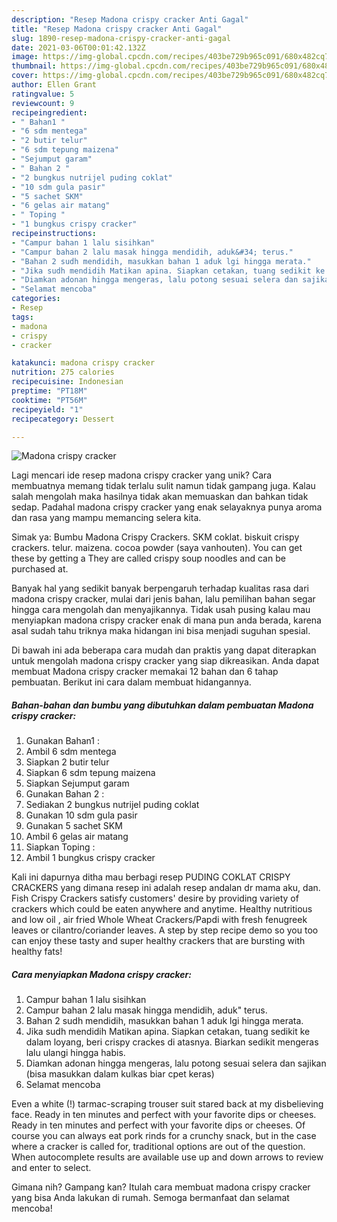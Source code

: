 ```yaml
---
description: "Resep Madona crispy cracker Anti Gagal"
title: "Resep Madona crispy cracker Anti Gagal"
slug: 1890-resep-madona-crispy-cracker-anti-gagal
date: 2021-03-06T00:01:42.132Z
image: https://img-global.cpcdn.com/recipes/403be729b965c091/680x482cq70/madona-crispy-cracker-foto-resep-utama.jpg
thumbnail: https://img-global.cpcdn.com/recipes/403be729b965c091/680x482cq70/madona-crispy-cracker-foto-resep-utama.jpg
cover: https://img-global.cpcdn.com/recipes/403be729b965c091/680x482cq70/madona-crispy-cracker-foto-resep-utama.jpg
author: Ellen Grant
ratingvalue: 5
reviewcount: 9
recipeingredient:
- " Bahan1 "
- "6 sdm mentega"
- "2 butir telur"
- "6 sdm tepung maizena"
- "Sejumput garam"
- " Bahan 2 "
- "2 bungkus nutrijel puding coklat"
- "10 sdm gula pasir"
- "5 sachet SKM"
- "6 gelas air matang"
- " Toping "
- "1 bungkus crispy cracker"
recipeinstructions:
- "Campur bahan 1 lalu sisihkan"
- "Campur bahan 2 lalu masak hingga mendidih, aduk&#34; terus."
- "Bahan 2 sudh mendidih, masukkan bahan 1 aduk lgi hingga merata."
- "Jika sudh mendidih Matikan apina. Siapkan cetakan, tuang sedikit ke dalam loyang, beri crispy crackes di atasnya. Biarkan sedikit mengeras lalu ulangi hingga habis."
- "Diamkan adonan hingga mengeras, lalu potong sesuai selera dan sajikan (bisa masukkan dalam kulkas biar cpet keras)"
- "Selamat mencoba"
categories:
- Resep
tags:
- madona
- crispy
- cracker

katakunci: madona crispy cracker 
nutrition: 275 calories
recipecuisine: Indonesian
preptime: "PT18M"
cooktime: "PT56M"
recipeyield: "1"
recipecategory: Dessert

---
```



![Madona crispy cracker](https://img-global.cpcdn.com/recipes/403be729b965c091/680x482cq70/madona-crispy-cracker-foto-resep-utama.jpg)

Lagi mencari ide resep madona crispy cracker yang unik? Cara membuatnya memang tidak terlalu sulit namun tidak gampang juga. Kalau salah mengolah maka hasilnya tidak akan memuaskan dan bahkan tidak sedap. Padahal madona crispy cracker yang enak selayaknya punya aroma dan rasa yang mampu memancing selera kita.

Simak ya: Bumbu Madona Crispy Crackers. SKM coklat. biskuit crispy crackers. telur. maizena. cocoa powder (saya vanhouten). You can get these by getting a They are called crispy soup noodles and can be purchased at.

Banyak hal yang sedikit banyak berpengaruh terhadap kualitas rasa dari madona crispy cracker, mulai dari jenis bahan, lalu pemilihan bahan segar hingga cara mengolah dan menyajikannya. Tidak usah pusing kalau mau menyiapkan madona crispy cracker enak di mana pun anda berada, karena asal sudah tahu triknya maka hidangan ini bisa menjadi suguhan spesial.


Di bawah ini ada beberapa cara mudah dan praktis yang dapat diterapkan untuk mengolah madona crispy cracker yang siap dikreasikan. Anda dapat membuat Madona crispy cracker memakai 12 bahan dan 6 tahap pembuatan. Berikut ini cara dalam membuat hidangannya.

<!--inarticleads1-->

##### Bahan-bahan dan bumbu yang dibutuhkan dalam pembuatan Madona crispy cracker:

1. Gunakan  Bahan1 :
1. Ambil 6 sdm mentega
1. Siapkan 2 butir telur
1. Siapkan 6 sdm tepung maizena
1. Siapkan Sejumput garam
1. Gunakan  Bahan 2 :
1. Sediakan 2 bungkus nutrijel puding coklat
1. Gunakan 10 sdm gula pasir
1. Gunakan 5 sachet SKM
1. Ambil 6 gelas air matang
1. Siapkan  Toping :
1. Ambil 1 bungkus crispy cracker


Kali ini dapurnya ditha mau berbagi resep PUDING COKLAT CRISPY CRACKERS yang dimana resep ini adalah resep andalan dr mama aku, dan. Fish Crispy Crackers satisfy customers&#39; desire by providing variety of crackers which could be eaten anywhere and anytime. Healthy nutritious and low oil , air fried Whole Wheat Crackers/Papdi with fresh fenugreek leaves or cilantro/coriander leaves. A step by step recipe demo so you too can enjoy these tasty and super healthy crackers that are bursting with healthy fats! 

<!--inarticleads2-->

##### Cara menyiapkan Madona crispy cracker:

1. Campur bahan 1 lalu sisihkan
1. Campur bahan 2 lalu masak hingga mendidih, aduk&#34; terus.
1. Bahan 2 sudh mendidih, masukkan bahan 1 aduk lgi hingga merata.
1. Jika sudh mendidih Matikan apina. Siapkan cetakan, tuang sedikit ke dalam loyang, beri crispy crackes di atasnya. Biarkan sedikit mengeras lalu ulangi hingga habis.
1. Diamkan adonan hingga mengeras, lalu potong sesuai selera dan sajikan (bisa masukkan dalam kulkas biar cpet keras)
1. Selamat mencoba


Even a white (!) tarmac-scraping trouser suit stared back at my disbelieving face. Ready in ten minutes and perfect with your favorite dips or cheeses. Ready in ten minutes and perfect with your favorite dips or cheeses. Of course you can always eat pork rinds for a crunchy snack, but in the case where a cracker is called for, traditional options are out of the question. When autocomplete results are available use up and down arrows to review and enter to select. 

Gimana nih? Gampang kan? Itulah cara membuat madona crispy cracker yang bisa Anda lakukan di rumah. Semoga bermanfaat dan selamat mencoba!
